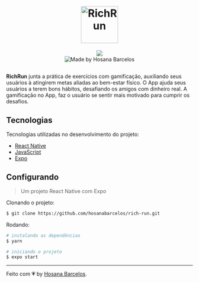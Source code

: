 <h1 align="center">
    <img alt="RichRun" src="https://github.com/hosanabarcelos/rich-run/blob/main/github/richrun_logo.png" width="100" height="100" />
</h1>

<p align="center">
    <img src="https://github.com/hosanabarcelos/rich-run/blob/main/github/richrun_banner.png" /> <br>
     <img alt="Made by Hosana Barcelos" src="https://img.shields.io/badge/made%20by- HOSANA BARCELOS -%15C3D6?style=flat-square&color=DA1B1B&labelColor=000">
</p>

##

**RichRun** junta a prática de exercícios com gamificação, auxiliando seus usuários à atingirem metas aliadas ao bem-estar físico. O App ajuda seus usuários a terem bons hábitos, desafiando os amigos com dinheiro real. A gamificação no App, faz o usuário se sentir mais motivado para cumprir os desafios.

  
 ## Tecnologias

Tecnologias utilizadas no desenvolvimento do projeto:

- [React Native](https://reactnative.dev/)
- [JavaScript](https://www.javascript.com/)
- [Expo](https://expo.io/)

## Configurando

> Um projeto React Native com Expo

Clonando o projeto:
```bash
$ git clone https://github.com/hosanabarcelos/rich-run.git
```

Rodando:
``` bash
# instalando as dependências
$ yarn

# iniciando o projeto
$ expo start
```
---
Feito com 💗 by [Hosana Barcelos](https://github.com/hosanabarcelos).
